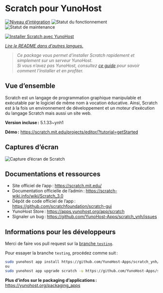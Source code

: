 <!--
Nota bene : ce README est automatiquement généré par <https://github.com/YunoHost/apps/tree/master/tools/readme_generator>
Il NE doit PAS être modifié à la main.
-->

# Scratch pour YunoHost

[![Niveau d’intégration](https://apps.yunohost.org/badge/integration/scratch)](https://ci-apps.yunohost.org/ci/apps/scratch/)
![Statut du fonctionnement](https://apps.yunohost.org/badge/state/scratch)
![Statut de maintenance](https://apps.yunohost.org/badge/maintained/scratch)

[![Installer Scratch avec YunoHost](https://install-app.yunohost.org/install-with-yunohost.svg)](https://install-app.yunohost.org/?app=scratch)

*[Lire le README dans d'autres langues.](./ALL_README.md)*

> *Ce package vous permet d’installer Scratch rapidement et simplement sur un serveur YunoHost.*  
> *Si vous n’avez pas YunoHost, consultez [ce guide](https://yunohost.org/install) pour savoir comment l’installer et en profiter.*

## Vue d’ensemble

Scratch est un langage de programmation graphique manipulable et exécutable par le logiciel de même nom à vocation éducative. Ainsi, Scratch est à la fois un environnement de développement et un moteur d’exécution du langage Scratch mais aussi un site web.

**Version incluse :** 5.1.33~ynh1

**Démo :** <https://scratch.mit.edu/projects/editor/?tutorial=getStarted>

## Captures d’écran

![Capture d’écran de Scratch](./doc/screenshots/800px-Scratch_3.0_Éditeur.png)

## Documentations et ressources

- Site officiel de l’app : <https://scratch.mit.edu/>
- Documentation officielle de l’admin : <https://scratch-wiki.info/wiki/Scratch_3.0>
- Dépôt de code officiel de l’app : <https://github.com/scratchfoundation/scratch-gui>
- YunoHost Store : <https://apps.yunohost.org/app/scratch>
- Signaler un bug : <https://github.com/YunoHost-Apps/scratch_ynh/issues>

## Informations pour les développeurs

Merci de faire vos pull request sur la [branche `testing`](https://github.com/YunoHost-Apps/scratch_ynh/tree/testing).

Pour essayer la branche `testing`, procédez comme suit :

```bash
sudo yunohost app install https://github.com/YunoHost-Apps/scratch_ynh/tree/testing --debug
ou
sudo yunohost app upgrade scratch -u https://github.com/YunoHost-Apps/scratch_ynh/tree/testing --debug
```

**Plus d’infos sur le packaging d’applications :** <https://yunohost.org/packaging_apps>
